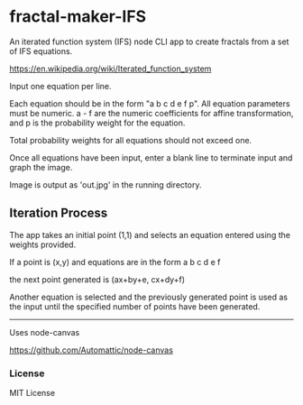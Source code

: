 # fractal-maker-IFS

An iterated function system (IFS) node CLI app to create
fractals from a set of IFS equations.

https://en.wikipedia.org/wiki/Iterated_function_system

Input one equation per line.

Each equation should be in the form "a b c d e f p". All equation
parameters must be numeric. a - f are the numeric coefficients for affine
transformation, and p is the probability weight for the equation.

Total probability weights for all equations should not exceed one.

Once all equations have been input, enter a blank line to terminate input
and graph the image.

Image is output as 'out.jpg' in the running directory.

## Iteration Process ##

The app takes an initial point (1,1)
and selects an equation entered using the weights provided.

If a point is (x,y) and equations are in the form a b c d e f

the next point generated is
(ax+by+e, cx+dy+f)

Another equation is selected and the previously generated point
is used as the input until the specified number of points
have been generated.

______________________________________________________

Uses node-canvas

https://github.com/Automattic/node-canvas

### License ###
MIT License